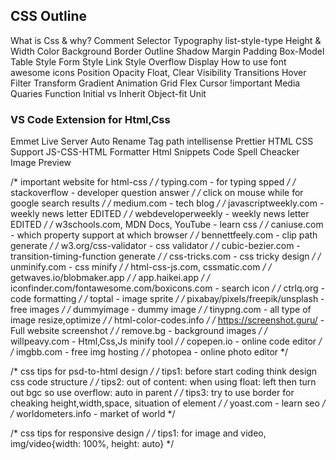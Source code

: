 ## CSS Outline
 What is Css & why?
 Comment
 Selector
 Typography
 list-style-type
 Height & Width
 Color
 Background
 Border
 Outline
 Shadow
 Margin
 Padding
 Box-Model
 Table Style
 Form Style
 Link Style
 Overflow
 Display
 How to use font awesome icons
 Position
 Opacity
 Float, Clear
 Visibility
 Transitions
 Hover
 Filter
 Transform
 Gradient
 Animation
 Grid
 Flex
 Cursor
 !important
 Media Quaries
 Function
 Initial vs Inherit
 Object-fit
 Unit

### VS Code Extension for Html,Css
Emmet
Live Server
Auto Rename Tag
path intellisense
Prettier
HTML CSS Support
JS-CSS-HTML Formatter
Html Snippets
Code Spell Cheacker
Image Preview


/* important website for html-css */
/* typing.com - for typing spped */
/* stackoverflow - developer question answer */
/* click on mouse while for google search results */
/* medium.com - tech blog */
/* javascriptweekly.com - weekly news letter EDITED */
/* webdeveloperweekly - weekly news letter EDITED */
/* w3schools.com, MDN Docs, YouTube - learn css */
/* caniuse.com - which property support at which browser */
/* bennettfeely.com - clip path generate */
/* w3.org/css-validator - css validator */
/* cubic-bezier.com - transition-timing-function generate */
/* css-tricks.com - css tricky design */
/* unminify.com - css minify */
/* html-css-js.com, cssmatic.com */
/* getwaves.io/blobmaker.app */
/* app.haikei.app */
/* iconfinder.com/fontawesome.com/boxicons.com - search icon */
/* ctrlq.org - code formatting */
/* toptal - image sprite */
/* pixabay/pixels/freepik/unsplash - free images */
/* dummyimage - dummy image */
/* tinypng.com - all type of image resize,optimize */
/* html-color-codes.info */
/* https://screenshot.guru/ - Full website screenshot */
/* remove.bg - background images */
/* willpeavy.com - Html,Css,Js minify tool */
/* copepen.io - online code editor */
/* imgbb.com - free img hosting */
/* photopea - online photo editor */

/* css tips for psd-to-html design */
/* tips1: before start coding think design css code structure */
/* tips2: out of content: when using float: left then turn out bgc so use overflow: auto in parent */
/* tips3: try to use border for cheaking height,width,space, situation of element */
/* yoast.com - learn seo */
/* worldometers.info - market of world */

/* css tips for responsive design */
/* tips1: for image and video, img/video{width: 100%, height: auto} */